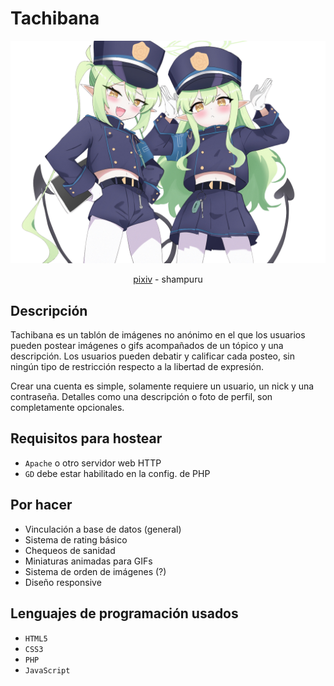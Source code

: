 # Tachibana
![](resources/banner.png)
<div align="center">
<a href="https://www.pixiv.net/en/artworks/117630077")>pixiv</a> - shampuru
</div>

## Descripción
Tachibana es un tablón de imágenes no anónimo en el que los usuarios pueden postear imágenes o gifs acompañados de un tópico y una descripción.
Los usuarios pueden debatir y calificar cada posteo, sin ningún tipo de restricción respecto a la libertad de expresión.

Crear una cuenta es simple, solamente requiere un usuario, un nick y una contraseña. Detalles como una descripción o foto de perfil, son completamente opcionales. 

## Requisitos para hostear
- ```Apache``` o otro servidor web HTTP
- ```GD``` debe estar habilitado en la config. de PHP

## Por hacer
- Vinculación a base de datos (general)
- Sistema de rating básico
- Chequeos de sanidad
- Miniaturas animadas para GIFs
- Sistema de orden de imágenes (?)
- Diseño responsive

## Lenguajes de programación usados
- ```HTML5```
- ```CSS3```
- ```PHP```
- ```JavaScript```

